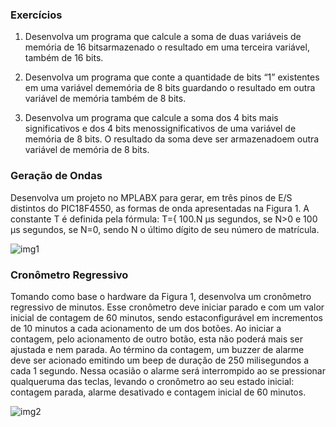 ### Exercícios

1. Desenvolva um programa que calcule a soma de duas variáveis de memória de 16 bitsarmazenado o resultado em uma terceira variável, também de 16 bits.

2. Desenvolva um programa que conte a quantidade de bits “1” existentes em uma variável dememória de 8 bits guardando o resultado em outra variável de memória também de 8 bits.

3. Desenvolva um programa que calcule a soma dos 4 bits mais significativos e dos 4 bits menossignificativos de uma variável de memória de 8 bits.  O resultado da soma deve ser armazenadoem outra variável de memória  de 8 bits.

### Geração de Ondas

Desenvolva um projeto no MPLABX para gerar, em três pinos de E/S distintos  do PIC18F4550,  as formas de onda apresentadas na Figura 1. A constante T é definida pela fórmula: T={ 100.N μs segundos, se N>0 e 100 μs segundos, se N=0, sendo N o último dígito de seu número de matrícula.

![img1](https://github.com/cardosorrenan/micros-ufc/blob/master/assembly/img/ger_onda.png)

### Cronômetro Regressivo

Tomando como base o hardware da Figura 1, desenvolva um cronômetro regressivo de minutos.  Esse cronômetro deve iniciar parado e com um valor inicial de contagem de 60 minutos,  sendo estaconfigurável em incrementos de  10 minutos  a cada acionamento de um dos botões.  Ao iniciar a contagem, pelo acionamento de outro botão, esta não poderá mais ser ajustada e nem parada.  Ao término da contagem, um buzzer de alarme deve ser acionado emitindo um beep de duração de 250 milisegundos a cada 1 segundo. Nessa ocasião o alarme será interrompido ao se pressionar qualqueruma das teclas, levando o cronômetro ao seu estado inicial: contagem parada, alarme desativado e contagem inicial de 60 minutos.

![img2](https://github.com/cardosorrenan/micros-ufc/blob/master/assembly/img/cr_regr.png)
